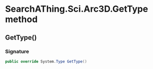 # SearchAThing.Sci.Arc3D.GetType method
## GetType()
### Signature
```csharp
public override System.Type GetType()
```

